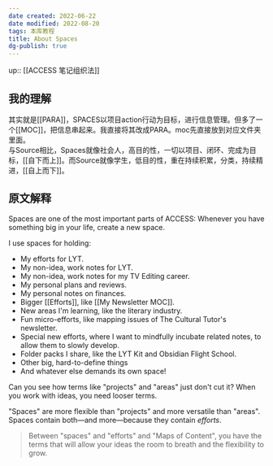 ```yaml
---
date created: 2022-06-22
date modified: 2022-08-20
tags: 本库教程
title: About Spaces
dg-publish: true
---
```


up:: [[ACCESS 笔记组织法]]

## 我的理解

其实就是[[PARA]]，SPACES以项目action行动为目标，进行信息管理。但多了一个[[MOC]]，把信息串起来。我直接将其改成PARA。moc先直接放到对应文件夹里面。  
与Source相比，Spaces就像社会人，高目的性，一切以项目、闭环、完成为目标，[[自下而上]]。而Source就像学生，低目的性，重在持续积累，分类，持续精进，[[自上而下]]。

## 原文解释

Spaces are one of the most important parts of ACCESS:  Whenever you have something big in your life, create a new space. 

I use spaces for holding:

- My efforts for LYT.
- My non-idea, work notes for LYT.
- My non-idea, work notes for my TV Editing career.
- My personal plans and reviews.
- My personal notes on finances.
- Bigger [[Efforts]], like [[My Newsletter MOC]]. 
- New areas I'm learning, like the literary industry.
- Fun micro-efforts, like mapping issues of The Cultural Tutor's newsletter.
- Special new efforts, where I want to mindfully incubate related notes, to allow them to slowly develop.
- Folder packs I share, like the LYT Kit and Obsidian Flight School.
- Other big, hard-to-define things
- And whatever else demands its own space!

Can you see how terms like "projects" and "areas" just don't cut it? When you work with ideas, you need looser terms. 

"Spaces" are more flexible than "projects" and more versatile than "areas". Spaces contain both—and more—because they contain *efforts*.

> Between "spaces" and "efforts" and "Maps of Content", you have the terms that will allow your ideas the room to breath and the flexibility to grow.
